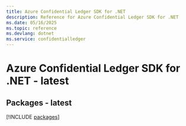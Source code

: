 ```yaml
---
title: Azure Confidential Ledger SDK for .NET
description: Reference for Azure Confidential Ledger SDK for .NET
ms.date: 05/16/2025
ms.topic: reference
ms.devlang: dotnet
ms.service: confidentialledger
---
```

# Azure Confidential Ledger SDK for .NET - latest
## Packages - latest
[!INCLUDE [packages](confidential-ledger-index.md)]